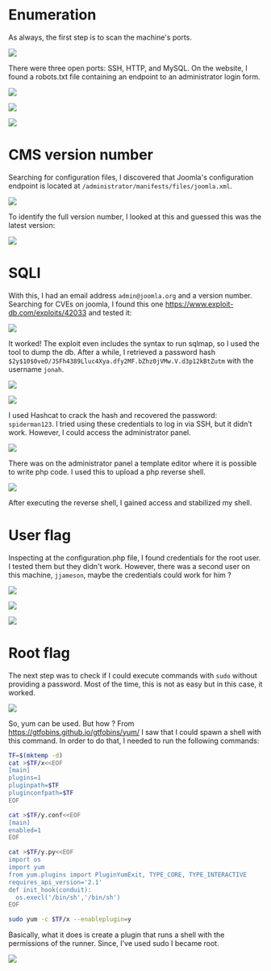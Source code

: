 # Enumeration

As always, the first step is to scan the machine's ports.

![](./assets/ports.png)

There were three open ports: SSH, HTTP, and MySQL. On the website, I found a robots.txt file containing an endpoint to an administrator login form.

![](./assets/home.png)

![](./assets/robots.png)

![](./assets/administrator_login.png)

# CMS version number
Searching for configuration files, I discovered that Joomla's configuration endpoint is located at `/administrator/manifests/files/joomla.xml`.

![](./assets/joomla.png)

To identify the full version number, I looked at this and guessed this was the latest version:

![](./assets/updates_mysql.png)

# SQLI

With this, I had an email address `admin@joomla.org` and a version number. Searching for CVEs on joomla, I found this one https://www.exploit-db.com/exploits/42033 and tested it:

![](./assets/sqli_test.png)

It worked! The exploit even includes the syntax to run sqlmap, so I used the tool to dump the db. After a while, I retrieved a password hash `$2y$10$0veO/JSFh4389Lluc4Xya.dfy2MF.bZhz0jVMw.V.d3p12kBtZutm` with the username `jonah`.

![](./assets/jonah.png)

![](./assets/jonah_hash.png)

I used Hashcat to crack the hash and recovered the password: `spiderman123`. I tried using these credentials to log in via SSH, but it didn’t work. However, I could access the administrator panel.

![](./assets/administrator_panel.png)

There was on the administrator panel a template editor where it is possible to write php code. I used this to upload a php reverse shell.

![](./assets/administrator_template.png)

After executing the reverse shell, I gained access and stabilized my shell.

# User flag

Inspecting at the configuration.php file, I found credentials for the root user. I tested them but they didn't work. However, there was a second user on this machine, `jjameson`, maybe the credentials could work for him ?

![](./assets/configuration.png)

![](./assets/etc_passwd.png)

![](./assets/jjameson.png)

# Root flag

The next step was to check if I could execute commands with `sudo` without providing a password. Most of the time, this is not as easy but in this case, it worked.

![](./assets/sudo_perms.png)

So, yum can be used. But how ? From https://gtfobins.github.io/gtfobins/yum/ I saw that I could spawn a shell with this command. In order to do that, I needed to run the following commands:

```bash
TF=$(mktemp -d)
cat >$TF/x<<EOF
[main]
plugins=1
pluginpath=$TF
pluginconfpath=$TF
EOF

cat >$TF/y.conf<<EOF
[main]
enabled=1
EOF

cat >$TF/y.py<<EOF
import os
import yum
from yum.plugins import PluginYumExit, TYPE_CORE, TYPE_INTERACTIVE
requires_api_version='2.1'
def init_hook(conduit):
  os.execl('/bin/sh','/bin/sh')
EOF

sudo yum -c $TF/x --enableplugin=y
```

Basically, what it does is create a plugin that runs a shell with the permissions of the runner. Since, I've used sudo I became root.

![](./assets/sudo.png)